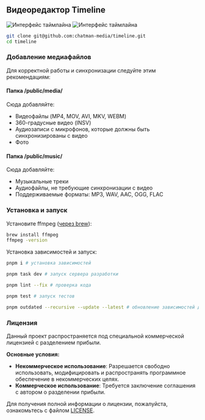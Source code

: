 ## Видеоредактор Timeline

![Интерфейс таймлайна](/public/screen1.png)
![Интерфейс таймлайна](/public/screen2.png)

```bash
git clone git@github.com:chatman-media/timeline.git
cd timeline
```

### Добавление медиафайлов

Для корректной работы и синхронизации следуйте этим рекомендациям:

#### Папка /public/media/

Сюда добавляйте:

- Видеофайлы (MP4, MOV, AVI, MKV, WEBM)
- 360-градусные видео (INSV)
- Аудиозаписи с микрофонов, которые должны быть синхронизированы с видео
- Фото

#### Папка /public/music/

Сюда добавляйте:

- Музыкальные треки
- Аудиофайлы, не требующие синхронизации с видео
- Поддерживаемые форматы: MP3, WAV, AAC, OGG, FLAC

### Установка и запуск

Установите ffmpeg ([через brew](https://formulae.brew.sh/formula/ffmpeg)):

```bash
brew install ffmpeg
ffmpeg -version
```

Установка зависимостей и запуск:

```bash
pnpm i # установка зависимостей

pnpm task dev # запуск сервера разработки

pnpm lint --fix # проверка кода

pnpm test # запуск тестов

pnpm outdated --recursive --update --latest # обновление зависимостей до последних версий (при необходимости)
```

### Лицензия

Данный проект распространяется под специальной коммерческой лицензией с разделением прибыли.

**Основные условия:**

- **Некоммерческое использование**: Разрешается свободно использовать, модифицировать и распространять программное обеспечение в некоммерческих целях.
- **Коммерческое использование**: Требуется заключение соглашения с автором о разделении прибыли.

Для получения полной информации о лицензии, пожалуйста, ознакомьтесь с файлом [LICENSE](./LICENSE).
